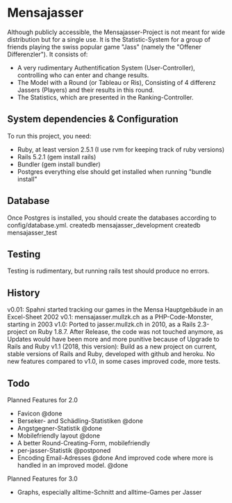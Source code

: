 # Mensajasser

Although publicly accessible, the Mensajasser-Project is not meant for wide distribution but for a single use. It is the Statistic-System for a group of friends playing the swiss popular game "Jass" (namely the "Offener Differenzler"). It consists of: 

* A very rudimentary Authentification System (User-Controller), controlling who can enter and change results. 
* The Model with a Round (or Tableau or Ris), Consisting of 4 differenz Jassers (Players) and their results in this round. 
* The Statistics, which are presented in the Ranking-Controller. 



## System dependencies & Configuration
To run this project, you need: 
- Ruby, at least version 2.5.1 (I use rvm for keeping track of ruby versions)
- Rails 5.2.1  (gem install rails)
- Bundler (gem install bundler)
- Postgres
everything else should get installed when running "bundle install"

## Database 
Once Postgres is installed, you should create the databases according to config/database.yml. 
createdb mensajasser_development
createdb mensajasser_test

## Testing
Testing is rudimentary, but running 
rails test
should produce no errors. 

## History
v0.01: Spahni started tracking our games in the Mensa Hauptgebäude in an Excel-Sheet 2002
v0.1:  mensajasser.mullzk.ch as a PHP-Code-Monster, starting in 2003
v1.0:  Ported to jasser.mullzk.ch in 2010, as a Rails 2.3-project on Ruby 1.8.7. After Release, the code was not touched anymore, as Updates would have been more and more punitive because of Upgrade to Rails and Ruby
v1.1  (2018, this version): Build as a new project on current, stable versions of Rails and Ruby, developed with github and heroku. No new features compared to v1.0, in some cases improved code, more tests.

## Todo
Planned Features for 2.0
- Favicon @done
- Berseker- and Schädling-Statistiken @done
- Angstgegner-Statistik @done
- Mobilefriendly layout @done
- A better Round-Creating-Form, mobilefriendly
- per-jasser-Statistik @postponed 
- Encoding Email-Adresses @done
And improved code where more is handled in an improved model. @done

Planned Features for 3.0
- Graphs, especially alltime-Schnitt and alltime-Games per Jasser
